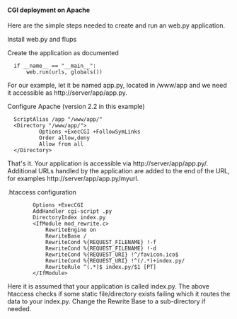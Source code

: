  

#### CGI deployment on Apache



Here are the simple steps needed to create and run an web.py application.




Install web.py and flups




Create the application as documented




```
  if __name__ == "__main__":
      web.run(urls, globals())

```




For our example, let it be named app.py, located in /www/app and we need it accessible as http://server/app/app.py.





Configure Apache (version 2.2 in this example)




```
  ScriptAlias /app "/www/app/"
  <Directory "/www/app/">
          Options +ExecCGI +FollowSymLinks
          Order allow,deny
          Allow from all
  </Directory>

```




That's it. Your application is accessible via http://server/app/app.py/. Additional URLs handled by the application are added to the end of the URL, for examples http://server/app/app.py/myurl.





.htaccess configuration




```
        Options +ExecCGI
        AddHandler cgi-script .py
        DirectoryIndex index.py
        <IfModule mod_rewrite.c>
            RewriteEngine on
            RewriteBase /
            RewriteCond %{REQUEST_FILENAME} !-f
            RewriteCond %{REQUEST_FILENAME} !-d
            RewriteCond %{REQUEST_URI} !^/favicon.ico$
            RewriteCond %{REQUEST_URI} !^(/.*)+index.py/
            RewriteRule ^(.*)$ index.py/$1 [PT]
        </IfModule>

```




Here it is assumed that your application is called index.py. The above htaccess checks if some static file/directory exists failing which it routes the data to your index.py. Change the Rewrite Base to a sub-directory if needed.





 
 


